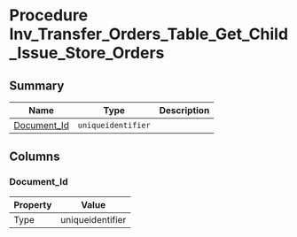 # Procedure Inv_Transfer_Orders_Table_Get_Child_Issue_Store_Orders


## Summary

| Name | Type | Description |
| - | - | --- |
|[Document_Id](#document_id)|`uniqueidentifier` ||

## Columns

### Document_Id

| Property | Value |
| - | - |
|Type|uniqueidentifier|


